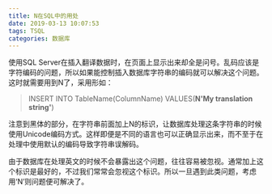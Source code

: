 ```yaml
---
title: N在SQL中的用处
date: 2019-03-13 10:07:53
tags: TSQL
categories: 数据库
---
```

使用SQL Server在插入翻译数据时，在页面上显示出来却全是问号。乱码应该是字符编码的问题，所以如果能控制插入数据库字符串的编码就可以解决这个问题。
这时就需要用到N了，采用形如：
>INSERT INTO TableName(ColumnName)
VALUES(**N'My translation string'**)

注意到黑体的部分，在字符串前面加上N的标识，让数据库处理这条字符串的时候使用Unicode编码方式。这样即便是不同的语言也可以正确显示出来，而不至于在处理中使用默认的编码导致字符串误解码。

由于数据库在处理英文的时候不会暴露出这个问题，往往容易被忽视。通常加上这个标识是最好的，不过我们常常会忽视这个标识。所以一旦遇到此类问题，考虑用‘N’则问题便可解决了。
